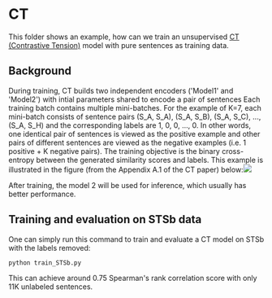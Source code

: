 # CT

This folder shows an example, how can we train an unsupervised [CT (Contrastive Tension)](https://openreview.net/pdf?id=Ov_sMNau-PF) model with pure sentences as training data.

## Background
During training, CT builds two independent encoders ('Model1' and 'Model2') with intial parameters shared to encode a pair of sentences Each training batch contains multiple mini-batches. For the example of K=7,  each mini-batch consists of sentence pairs (S_A, S_A), (S_A, S_B), (S_A, S_C), ..., (S_A, S_H) and the corresponding labels are 1, 0, 0, ..., 0. In other words, one identical pair of sentences is viewed as the positive example and other pairs of different sentences are viewed as the negative examples (i.e. 1 positive + K negative pairs). The training objective is the binary cross-entropy between the generated similarity scores and labels. This example is illustrated in the figure (from the Appendix A.1 of the CT paper) below:![](CT.jpg)

After training, the model 2 will be used for inference, which usually has better performance.

## Training and evaluation on STSb data

One can simply run this command to train and evaluate a CT model on STSb with the labels removed:

```python train_STSb.py```

This can achieve around 0.75 Spearman's rank correlation score with only 11K unlabeled sentences.